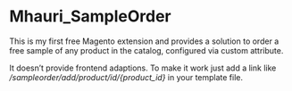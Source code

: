 Mhauri_SampleOrder
==================

This is my first free Magento extension and provides a solution to order a free sample of any product in the catalog, configured via custom attribute.

It doesn’t provide frontend adaptions. To make it work just add a link like */sampleorder/add/product/id/{product_id}* in your template file.

